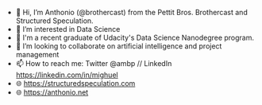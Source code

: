 - 👋 Hi, I’m Anthonio (@brothercast) from the Pettit Bros. Brothercast and Structured Speculation.
- 👀 I’m interested in Data Science
- 🌱 I'm a recent graduate of Udacity's Data Science Nanodegree program.
- 💞️ I’m looking to collaborate on artificial intelligence and project management 
- 📫 How to reach me: Twitter @ambp // LinkedIn https://linkedin.com/in/mighuel
- 🌐 https://structuredspeculation.com 
- 🌐 https://anthonio.net

<!---
brothercast/brothercast is a ✨ special ✨ repository because its `README.md` (this file) appears on your GitHub profile.
You can click the Preview link to take a look at your changes.
--->
